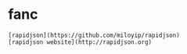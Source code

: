# fanc


    [rapidjson](https://github.com/miloyip/rapidjson)
    [rapidjson website](http://rapidjson.org)
